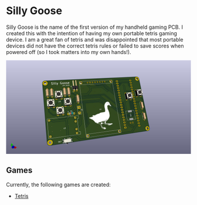 # Silly Goose

Silly Goose is the name of the first version of my handheld gaming PCB. I created this with the intention of having my own portable tetris gaming device. I am a great fan of tetris and was disappointed that most portable devices did not have the correct tetris rules or failed to save scores when powered off (so I took matters into my own hands!).

![Silly Goose PCB image](https://github.com/RedheadRayner/Silly-Goose/blob/master/tetris.jpg)

## Games

Currently, the following games are created:
- [Tetris](https://github.com/RedheadRayner/Tetris)
